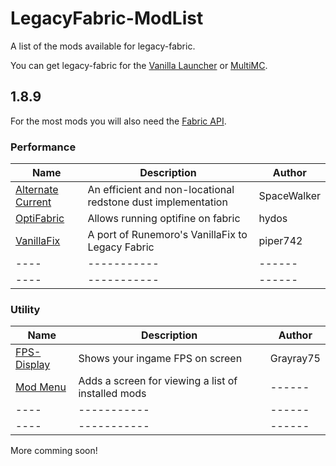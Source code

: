 # LegacyFabric-ModList
A list of the mods available for legacy-fabric.

You can get legacy-fabric for the [Vanilla Launcher](https://github.com/Legacy-Fabric/fabric-installer#installing) or [MultiMC](https://github.com/Grayray75/LegacyFabric-MultiMC).

## 1.8.9

For the most mods you will also need the [Fabric API](https://www.curseforge.com/minecraft/mc-mods/legacy-fabric-api).

### Performance

| Name | Description | Author | 
| ---- | ----------- | ------ |
| [Alternate Current](https://modrinth.com/mod/alternate-current) | An efficient and non-locational redstone dust implementation | SpaceWalker |
| [OptiFabric](https://www.curseforge.com/minecraft/mc-mods/optifabric-1-8-9) | Allows running optifine on fabric | hydos |
| [VanillaFix](https://modrinth.com/mod/legacyvanillafix) | A port of Runemoro's VanillaFix to Legacy Fabric | piper742 |
| ---- | ----------- | ------ |
| ---- | ----------- | ------ |

### Utility

| Name | Description | Author | 
| ---- | ----------- | ------ |
| [FPS-Display](https://modrinth.com/mod/fpsdisplay) | Shows your ingame FPS on screen | Grayray75 |
| [Mod Menu](https://modrinth.com/mod/legacy-mod-menu) | Adds a screen for viewing a list of installed mods | ------ |
| ---- | ----------- | ------ |
| ---- | ----------- | ------ |


More comming soon!
